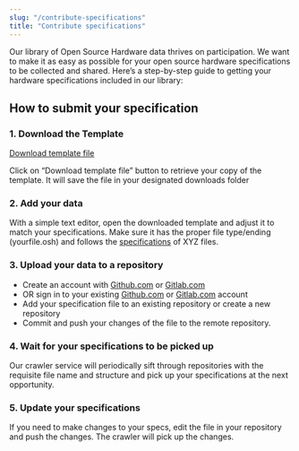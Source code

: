 ```yaml
---
slug: "/contribute-specifications"
title: "Contribute specifications"
---
```


Our library of Open Source Hardware data thrives on participation. We want to make it as easy as possible for your open source hardware specifications to be collected and shared.
Here’s a step-by-step guide to getting your hardware specifications included in our library:

## How to submit your specification

### **1. Download the Template**

[Download template file](somelink)

Click on “Download template file” button to retrieve your copy of the template. It will save the file in your designated downloads folder

### **2. Add your data**

With a simple text editor, open the downloaded template and adjust it to match your specifications. Make sure it has the proper file type/ending (yourfile.osh) and follows the [specifications](somelink) of XYZ files.

### **3. Upload your data to a repository**

- Create an account with [Github.com](https://www.github.com) or [Gitlab.com](https://www.gitlab.com)
- OR sign in to your existing [Github.com](https://www.github.com) or [Gitlab.com](https://www.gitlab.com) account
- Add your specification file to an existing repository or create a new repository
- Commit and push your changes of the file to the remote repository.

### **4. Wait for your specifications to be picked up**

Our crawler service will periodically sift through repositories with the requisite file name and structure and pick up your specifications at the next opportunity.

### **5. Update your specifications**

If you need to make changes to your specs, edit the file in your repository and push the changes. The crawler will pick up the changes.
